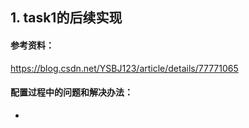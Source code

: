 ## 1. task1的后续实现  
#### 参考资料：  
https://blog.csdn.net/YSBJ123/article/details/77771065  
#### 配置过程中的问题和解决办法：  
* 

